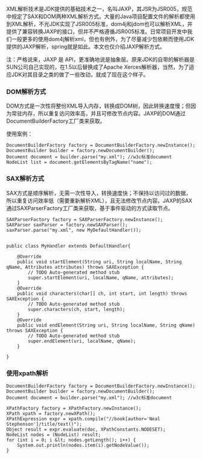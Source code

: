 XML解析技术是JDK提供的基础技术之一，名叫JAXP，其JSR为JSR005，规范中规定了SAX和DOM两种XML解析方式。大量的Java项目配置文件的解析都使用到XML解析，不光JDK实现了JSR005标准，dom4j和jdom也可以解析XML，并提供了兼容转换JAXP的接口，但并不严格遵循JSR005标准。日常项目开发中我们一般更多的使用dom4j解析xml，但也有例外，为了尽量减少包依赖而使用JDK提供的JAXP解析，spring就是如此。本文也仅介绍JAXP解析方式。

注：严格说来，JAXP 是 API，更准确地说是抽象层。原来JDK的自带的解析器是SUN公司自己实现的，在1.5以后替换成了Apache Xerces解析器，当然，为了适应JDK对其目录之类的做了一些改动，就成了现在这个样子。

### DOM解析方式

DOM方式是一次性将整份XML导入内存，转换成DOM树，因此转换速度慢；但因为常驻内存，所以重复访问效率高，并且可修改节点内容。JAXP的DOM通过DocumentBuilderFactory工厂类来获取。

使用案例：

```
DocumentBuilderFactory factory = DocumentBuilderFactory.newInstance();  
DocumentBuilder builder = factory.newDocumentBuilder();  
Document document = builder.parse("my.xml"); //w3c标准document
NodeList list = document.getElementsByTagName("name");
```

### SAX解析方式

SAX方式是顺序解析，无需一次性导入，转换速度快；不保持以访问过的数据，所以重复访问效率低（需要重新解析XML），且无法修改节点内容。JAXP的SAX通过SAXParserFactory工厂类来获取，基于事件驱动的方式读取节点。

```
SAXParserFactory factory = SAXParserFactory.newInstance();
SAXParser saxParser = factory.newSAXParser();
saxParser.parse("my.xml", new MyDefaultHandler());


public class MyHandler extends DefaultHandler{

    @Override
    public void startElement(String uri, String localName, String qName, Attributes attributes) throws SAXException {
        // TODO Auto-generated method stub
        super.startElement(uri, localName, qName, attributes);
    }
    @Override
    public void characters(char[] ch, int start, int length) throws SAXException {
        // TODO Auto-generated method stub
        super.characters(ch, start, length);
    }
    @Override
    public void endElement(String uri, String localName, String qName) throws SAXException {
        // TODO Auto-generated method stub
        super.endElement(uri, localName, qName);
    }

}
```

### 使用xpath解析

```
DocumentBuilderFactory factory = DocumentBuilderFactory.newInstance();  
DocumentBuilder builder = factory.newDocumentBuilder();  
Document document = builder.parse("my.xml"); //w3c标准document

XPathFactory factory = XPathFactory.newInstance();
XPath xpath = factory.newXPath();
XPathExpression expr = xpath.compile("//book[author='Neal Stephenson']/title/text()");
Object result = expr.evaluate(doc, XPathConstants.NODESET);
NodeList nodes = (NodeList) result;
for (int i = 0; i &lt; nodes.getLength(); i++) { 
    System.out.println(nodes.item(i).getNodeValue());
}
```



